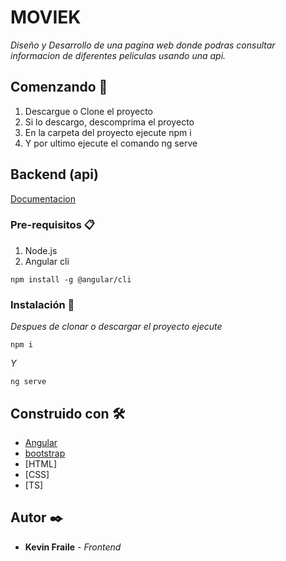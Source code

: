 # MOVIEK

_Diseño y Desarrollo de una pagina web donde podras consultar informacion de diferentes peliculas usando una api._

## Comenzando 🚀

1. Descargue o Clone el proyecto
2. Si lo descargo, descomprima el proyecto
3. En la carpeta del proyecto ejecute npm i
4. Y por ultimo ejecute el comando ng serve

## Backend (api)
[Documentacion](https://developers.themoviedb.org/3/movies/get-movie-videos)


### Pre-requisitos 📋

1. Node.js
2. Angular cli
```
npm install -g @angular/cli
```

### Instalación 🔧

_Despues de clonar o descargar el proyecto ejecute_

```
npm i
```

_Y_

```
ng serve
```


## Construido con 🛠️


* [Angular](https://angular.io/)
* [bootstrap](https://getbootstrap.com/)
* [HTML]
* [CSS]
* [TS]

## Autor ✒️

* **Kevin Fraile** - *Frontend*

